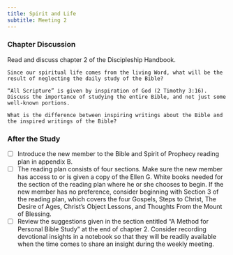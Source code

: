 ```yaml
---
title: Spirit and Life
subtitle: Meeting 2
---
```


### Chapter Discussion

Read and discuss chapter 2 of the Discipleship Handbook.

`Since our spiritual life comes from the living Word, what will be the result of neglecting the daily study of the Bible?`

`“All Scripture” is given by inspiration of God (2 Timothy 3:16). Discuss the importance of studying the entire Bible, and not just some well-known portions.`

`What is the difference between inspiring writings about the Bible and the inspired writings of the Bible?`

### After the Study

- [ ] Introduce the new member to the Bible and Spirit of Prophecy reading plan in appendix B.
- [ ] The reading plan consists of four sections. Make sure the new member has access to or is given a copy of the Ellen G. White books needed for the section of the reading plan where he or she chooses to begin. If the new member has no preference, consider beginning with Section 3 of the reading plan, which covers the four Gospels, Steps to Christ, 
The Desire of Ages, Christ’s Object Lessons, and Thoughts From the Mount of Blessing.
- [ ] Review the suggestions given in the section entitled “A Method for Personal Bible Study” at the end of chapter 2. Consider recording devotional insights in a notebook so that they will be readily available when the time comes to share an insight during the weekly meeting.